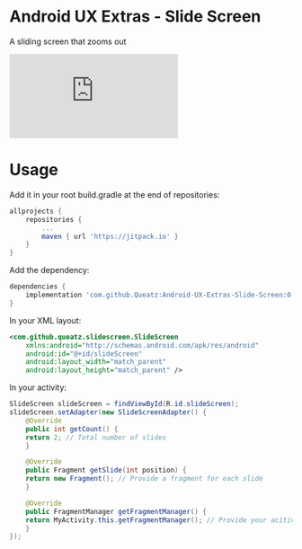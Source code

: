 # Android UX Extras - Slide Screen
A sliding screen that zooms out

![Sample Usage Image](http://pasteall.org/pic/show.php?id=215a5de4057eaa7073fe375fad80f36d)

# Usage

Add it in your root build.gradle at the end of repositories:
```groovy
allprojects {
	repositories {
		...
		maven { url 'https://jitpack.io' }
	}
}
```
Add the dependency:
```groovy
dependencies {
	implementation 'com.github.Queatz:Android-UX-Extras-Slide-Screen:0.1'
}
```
In your XML layout:

```xml
<com.github.queatz.slidescreen.SlideScreen
    xmlns:android="http://schemas.android.com/apk/res/android"
    android:id="@+id/slideScreen"
    android:layout_width="match_parent"
    android:layout_height="match_parent" />
```
In your activity:

```java
SlideScreen slideScreen = findViewById(R.id.slideScreen);
slideScreen.setAdapter(new SlideScreenAdapter() {
    @Override
    public int getCount() {
	return 2; // Total number of slides
    }

    @Override
    public Fragment getSlide(int position) {
	return new Fragment(); // Provide a fragment for each slide
    }

    @Override
    public FragmentManager getFragmentManager() {
	return MyActivity.this.getFragmentManager(); // Provide your acitivity's fragment manager
    }
});
```
